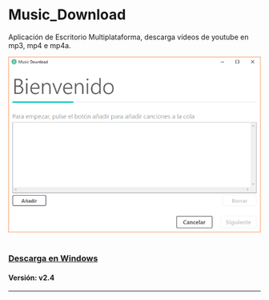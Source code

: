 # Music_Download

Aplicación de Escritorio Multiplataforma, descarga vídeos de youtube en mp3, mp4 e mp4a.

![Imagen Programa](/asserts/ejm.png)

#

### [Descarga en Windows](https://github.com/javi20gu/Music_Download-Windows/archive/master.zip)
#### Versión: v2.4

---
